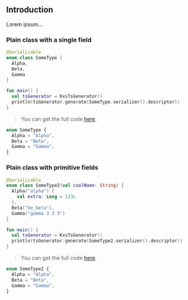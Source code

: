 <!--- TEST_NAME EnumClassTest -->

## Introduction

Lorem ipsum...

### Plain class with a single field

<!--- INCLUDE .*\.kt
import kotlinx.serialization.*
import dev.adamko.kxstsgen.*
-->

```kotlin
@Serializable
enum class SomeType {
  Alpha,
  Beta,
  Gamma
}

fun main() {
  val tsGenerator = KxsTsGenerator()
  println(tsGenerator.generate(SomeType.serializer().descriptor))
}
```

> You can get the full code [here](./knit/example/example-enum-class-01.kt).

```typescript
enum SomeType {
  Alpha = "Alpha",
  Beta = "Beta",
  Gamma = "Gamma",
}
```

<!--- TEST -->

### Plain class with primitive fields

```kotlin
@Serializable
enum class SomeType2(val coolName: String) {
  Alpha("alpha") {
    val extra: Long = 123L
  },
  Beta("be_beta"),
  Gamma("gamma 3 3 3")
}

fun main() {
  val tsGenerator = KxsTsGenerator()
  println(tsGenerator.generate(SomeType2.serializer().descriptor))
}
```

> You can get the full code [here](./knit/example/example-enum-class-02.kt).

```typescript
enum SomeType2 {
  Alpha = "Alpha",
  Beta = "Beta",
  Gamma = "Gamma",
}
```

<!--- TEST -->
